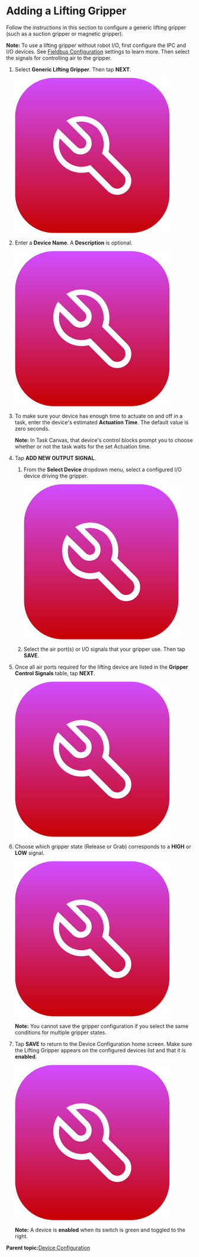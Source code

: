 # Adding a Lifting Gripper

Follow the instructions in this section to configure a generic lifting gripper \(such as a suction gripper or magnetic gripper\).

**Note:** To use a lifting gripper without robot I/O, first configure the IPC and I/O devices. See [Fieldbus Configuration](../Settings/FieldbusConfiguration.md) settings to learn more. Then select the signals for controlling air to the gripper.

1.  Select **Generic Lifting Gripper**. Then tap **NEXT**.

    ![](../Images/DeviceConfiguration/DeviceConfiguration-Icon.png)

2.  Enter a **Device Name**. A **Description** is optional.

    ![](../Images/DeviceConfiguration/DeviceConfiguration-Icon.png)

3.  To make sure your device has enough time to actuate on and off in a task, enter the device's estimated **Actuation Time**. The default value is zero seconds.

    **Note:** In Task Canvas, that device's control blocks prompt you to choose whether or not the task waits for the set Actuation time.

4.  Tap **ADD NEW OUTPUT SIGNAL**.

    1.  From the **Select Device** dropdown menu, select a configured I/O device driving the gripper.

        ![](../Images/DeviceConfiguration/DeviceConfiguration-Icon.png)

    2.  Select the air port\(s\) or I/O signals that your gripper use. Then tap **SAVE**.

5.  Once all air ports required for the lifting device are listed in the **Gripper Control Signals** table, tap **NEXT**.

    ![](../Images/DeviceConfiguration/DeviceConfiguration-Icon.png)

6.  Choose which gripper state \(Release or Grab\) corresponds to a **HIGH** or **LOW** signal.

    ![](../Images/DeviceConfiguration/DeviceConfiguration-Icon.png)

    **Note:** You cannot save the gripper configuration if you select the same conditions for multiple gripper states.

7.  Tap **SAVE** to return to the Device Configuration home screen. Make sure the Lifting Gripper appears on the configured devices list and that it is ​**enabled**​.

    ![](../Images/DeviceConfiguration/DeviceConfiguration-Icon.png)

    **Note:** A device is **enabled** when its switch is green and toggled to the right.


**Parent topic:**[Device Configuration](../DeviceConfiguration/DeviceConfigurationOverview.md)

